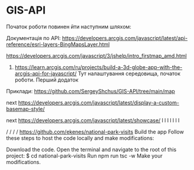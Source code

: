 # GIS-API
 
Початок роботи повинен йти наступним шляхом: 


Документація по API:
https://developers.arcgis.com/javascript/latest/api-reference/esri-layers-BingMapsLayer.html

https://developers.arcgis.com/javascript/3/jshelp/intro_firstmap_amd.html


1. https://learn.arcgis.com/ru/projects/build-a-3d-globe-app-with-the-arcgis-api-for-javascript/
Тут налаштування середовища, початок роботи. Перший додаток

Приклади: https://github.com/SergeyShchus/GIS-API/tree/main/map

next https://developers.arcgis.com/javascript/latest/display-a-custom-basemap-style/

next https://developers.arcgis.com/javascript/latest/showcase/
l
l
l
l
l
l
l

/
/
/
/
https://github.com/ekenes/national-park-visits
Build the app
Follow these steps to host the code locally and make modifications:

Download the code.
Open the terminal and navigate to the root of this project: $ cd national-park-visits
Run npm run tsc -w
Make your modifications.
